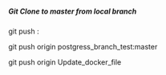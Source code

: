 
##### Git Clone to master from local branch

git push <remote> <local branch name>:<remote branch to push into>

git push origin postgress_branch_test:master

git push origin Update_docker_file 



